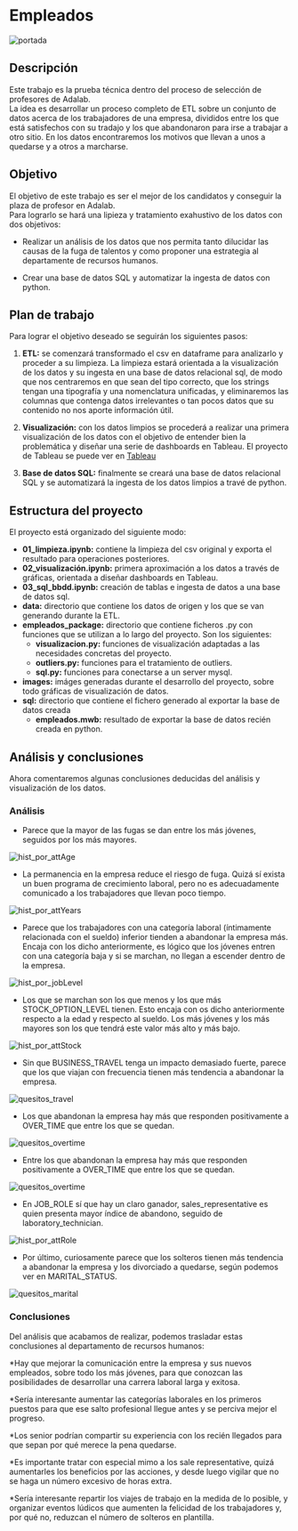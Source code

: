 # Empleados

![portada](https://github.com/Origamologo/Empleados/blob/main/images/portada.jpg)

## Descripción
Este trabajo es la prueba técnica dentro del proceso de selección de profesores de Adalab.\
La idea es desarrollar un proceso completo de ETL sobre un conjunto de datos acerca de los trabajadores de una empresa, divididos entre los que está satisfechos con su tradajo y los que abandonaron para irse a trabajar a otro sitio. En los datos encontraremos los motivos que llevan a unos  a quedarse y a otros a marcharse.

## Objetivo
El objetivo de este trabajo es ser el mejor de los candidatos y conseguir la plaza de profesor en Adalab.\
Para lograrlo se hará una lipieza y tratamiento exahustivo de los datos con dos objetivos:

* Realizar un análisis de los datos que nos permita tanto dilucidar las causas de la fuga de talentos y como proponer una estrategia al departamente de recursos humanos.

* Crear una base de datos SQL y automatizar la ingesta de datos con python.

## Plan de trabajo
Para lograr el objetivo deseado se seguirán los siguientes pasos:

1. **ETL:** se comenzará transformado el csv en dataframe para analizarlo y proceder a su limpieza. La limpieza estará orientada a la visualización de los datos y su ingesta en una base de datos relacional sql, de modo que nos centraremos en que sean del tipo correcto, que los strings tengan una tipografía y una nomenclatura unificadas, y eliminaremos las columnas que contenga datos irrelevantes o tan pocos datos que su contenido no nos aporte información útil.
   
2. **Visualización:** con los datos limpios se procederá a realizar una primera visualización de los datos con el objetivo de entender bien la problemática y diseñar una serie de dashboards en Tableau. El proyecto de Tableau se puede ver en [Tableau](https://public.tableau.com/app/profile/miguel.tuda/viz/Empleados_17031734705680/Portada)
  
3. **Base de datos SQL:** finalmente se creará una base de datos relacional SQL y se automatizará la ingesta de los datos limpios a travé de python.

## Estructura del proyecto
El proyecto está organizado del siguiente modo:

* **01_limpieza.ipynb:** contiene la limpieza del csv original y exporta el resultado para operaciones posteriores.
* **02_visualización.ipynb:** primera aproximación a los datos a través de gráficas, orientada a diseñar dashboards en Tableau.
* **03_sql_bbdd.ipynb:** creación de tablas e ingesta de datos a una base de datos sql.
* **data:** directorio que contiene los datos de origen y los que se van generando durante la ETL.
* **empleados_package:** directorio que contiene ficheros .py con funciones que se utilizan a lo largo del proyecto. Son los siguientes:
  * **visualizacion.py:** funciones de visualización adaptadas a las necesidades concretas del proyecto.
  * **outliers.py:** funciones para el tratamiento de outliers.
  *  **sql.py:** funciones para conectarse a un server mysql.
* **images:** imáges generadas durante el desarrollo del proyecto, sobre todo gráficas de visualización de datos.
* **sql:** directorio que contiene el fichero generado al exportar la base de datos creada
  * **empleados.mwb:** resultado de exportar la base de datos recién creada en python.

## Análisis y conclusiones
Ahora comentaremos algunas conclusiones deducidas del análisis y visualización de los datos.

### Análisis
* Parece que la mayor de las fugas se dan entre los más jóvenes, seguidos por los más mayores.

![hist_por_attAge](https://github.com/Origamologo/Empleados/blob/main/images/hist_por_attAge.png)

* La permanencia en la empresa reduce el riesgo de fuga. Quizá sí exista un buen programa de crecimiento laboral, pero no es adecuadamente comunicado a los trabajadores que llevan poco tiempo.

![hist_por_attYears](https://github.com/Origamologo/Empleados/blob/main/images/hist_por_attYears.png)

* Parece que los trabajadores con una categoría laboral (íntimamente relacionada con el sueldo) inferior tienden a abandonar la empresa más. Encaja con los dicho anteriormente, es lógico que los jóvenes entren con una categoría baja y si se marchan, no llegan a escender dentro de la empresa.

![hist_por_jobLevel](https://github.com/Origamologo/Empleados/blob/main/images/hist_por_jobLevel.png)

* Los que se marchan son los que menos y los que más STOCK_OPTION_LEVEL tienen. Esto encaja con os dicho anteriormente respecto a la edad y respecto al sueldo. Los más jóvenes y los más mayores son los que tendrá este valor más alto y más bajo.

![hist_por_attStock](https://github.com/Origamologo/Empleados/blob/main/images/hist_por_attStock.png)

* Sin que BUSINESS_TRAVEL tenga un impacto demasiado fuerte, parece que los que viajan con frecuencia tienen más tendencia a abandonar la empresa.

![quesitos_travel](https://github.com/Origamologo/Empleados/blob/main/images/quesitos_travel.png)

* Los que abandonan la empresa hay más que responden positivamente a OVER_TIME que entre los que se quedan.

![quesitos_overtime](https://github.com/Origamologo/Empleados/blob/main/images/quesitos_overtime.png)

* Entre los que abandonan la empresa hay más que responden positivamente a OVER_TIME que entre los que se quedan.

![quesitos_overtime](https://github.com/Origamologo/Empleados/blob/main/images/quesitos_overtime.png)

* En JOB_ROLE sí que hay un claro ganador, sales_representative es quien presenta mayor índice de abandono, seguido de laboratory_technician.

![hist_por_attRole](https://github.com/Origamologo/Empleados/blob/main/images/hist_por_attRole.png)

* Por último, curiosamente parece que los solteros tienen más tendencia a abandonar la empresa y los divorciado a quedarse, según podemos ver en MARITAL_STATUS.

![quesitos_marital](https://github.com/Origamologo/Empleados/blob/main/images/quesitos_marital.png)

### Conclusiones
Del análisis que acabamos de realizar, podemos trasladar estas conclusiones al departamento de recursos humanos:

*Hay que mejorar la comunicación entre la empresa y sus nuevos empleados, sobre todo los más jóvenes, para que conozcan las posibilidades de desarrollar una carrera laboral larga y exitosa.

*Sería interesante aumentar las categorías laborales en los primeros puestos para que ese salto profesional llegue antes y se perciva mejor el progreso.

*Los senior podrían compartir su experiencia con los recién llegados para que sepan por qué merece la pena quedarse.

*Es importante tratar con especial mimo a los sale representative, quizá aumentarles los beneficios por las acciones, y desde luego vigilar que no se haga un número excesivo de horas extra.

*Sería interesante repartir los viajes de trabajo en la medida de lo posible, y organizar eventos lúdicos que aumenten la felicidad de los trabajadores y, por qué no, reduzcan el número de solteros en plantilla.
